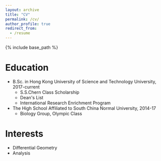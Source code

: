 ```yaml
---
layout: archive
title: "CV"
permalink: /cv/
author_profile: true
redirect_from:
  - /resume
---
```


{% include base_path %}

Education
======
* B.Sc. in Hong Kong University of Science and Technology University, 2017-current
  * S.S.Chern Class Scholarship
  * Dean's List
  * International Research Enrichment Program
* The High School Affiliated to South China Normal University, 2014-17
  * Biology Group, Olympic Class

Interests
======
* Differential Geometry
* Analysis
  
